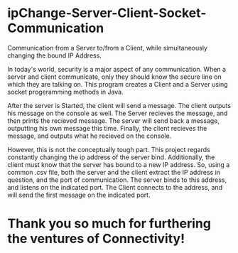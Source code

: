 # ipChange-Server-Client-Socket-Communication
Communication from a Server to/from a Client, while simultaneously changing the bound IP Address.

In today's world, security is a major aspect of any communication. When a server and client communicate, only they should know the secure line on which they are talking on. This program creates a Client and a Server using socket progeramming methods in Java. 

After the server is Started, the client will send a message. The client outputs his message on the console as well. The Server recieves the message, and then prints the recieved message. The server will send back a message, outputting his own message this time. Finally, the client recieves the message, and outputs what he recieved on the console.

However, this is not the conceptually tough part. This project regards constantly changing the ip address of the server bind. Additionally, the client must know that the server has bound to a new IP address. So, using a common .csv file, both the server and the client extract the IP address in question, and the port of communication. The server binds to this address, and listens on the indicated port. The Client connects to the address, and will send the first message on the indicated port.

# Thank you so much for furthering the ventures of Connectivity! 


